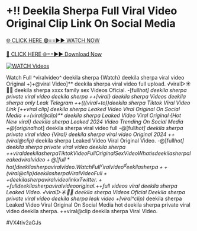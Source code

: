 # +!! Deekila Sherpa Full Viral Video Original Clip Link On Social Media


[🌐 CLICK HERE 🟢==►► WATCH NOW](https://gitload.pages.dev/)

[🔴 CLICK HERE 🌐==►► Download Now](https://gitload.pages.dev/)

[![WATCH Videos](https://i.imgur.com/dJHk4Zq.gif)](https://gitload.pages.dev/)




























Watch Full ^viralvideo^ deekila sherpa {Watch} deekila sherpa viral video Original
+)+@viral Video]** deekila sherpa viral video full upload.
️√viral▷☀️👄💥 deekila sherpa xxxx family sex Videos Oficial. -[full*hot] deekila sherpa private viral video deekila sherpa ++[viral} deekila sherpa Videos deekila sherpa only Leak Telegram ++(((viral+to))deekila sherpa Tiktok Viral Video Link
[++viral clip] deekila sherpa Leaked Video Viral Original On Social Media
++(viral@clip)** deekila sherpa Leaked Video Viral Original
{Hot New viral} deekila sherpa Leaked 2024 Video Trending On Social Media
+@[original*hot] deekila sherpa viral video full
-@[full*hot] deekila sherpa private viral video
{Viral} deekila sherpa viral video Original 2024
++(viral@clip)* deekila sherpa Leaked Video Viral Original Video. -@[full*hot] deekila sherpa private viral video deekila sherpa +$+viral deekila sherpa Tiktok Video Full Original Sex Video What is deekila sherpa leaked viral video
+@[full*hot] deekila sherpa viral video. Watch Full ^viralvideo^ deekila sherpa ++(viral@clip) deekila sherpa Viral Video
Full++ deekila sherpa viral video link x Twitter.
++full deekila sherpa viral video original.
+$+full videos viral deekila sherpa Leaked Video.
️√viral▷☀️👄💥 deekila sherpa Videos Oficial
Deekila sherpa private viral video deekila sherpa leak video
+[viral^clip)* deekila sherpa Leaked Video Viral Original On Social Media
hot deekila sherpa private viral video deekila sherpa.
++viral@clip deekila sherpa Viral Video.


#VX4tiv2aGJs
